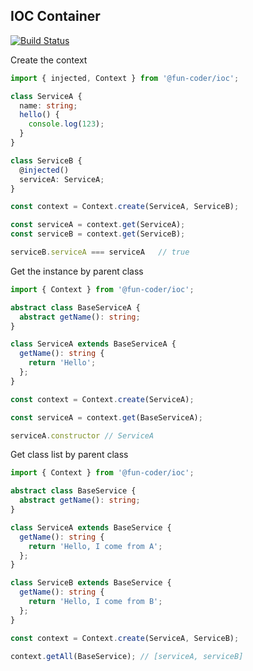 IOC Container  
---

[![Build Status](https://travis-ci.org/fun-coder/ioc.svg?branch=master)](https://travis-ci.org/fun-coder/ioc)

Create the context

```typescript
import { injected, Context } from '@fun-coder/ioc';

class ServiceA {
  name: string;
  hello() {
    console.log(123);
  }
}

class ServiceB {
  @injected()
  serviceA: ServiceA;
}

const context = Context.create(ServiceA, ServiceB);

const serviceA = context.get(ServiceA);
const serviceB = context.get(ServiceB);

serviceB.serviceA === serviceA   // true
```

Get the instance by parent class

```typescript
import { Context } from '@fun-coder/ioc';

abstract class BaseServiceA {
  abstract getName(): string;
}

class ServiceA extends BaseServiceA {
  getName(): string {
    return 'Hello';
  };
}

const context = Context.create(ServiceA);

const serviceA = context.get(BaseServiceA);

serviceA.constructor // ServiceA
```

Get class list by parent class 

```typescript
import { Context } from '@fun-coder/ioc';

abstract class BaseService {
  abstract getName(): string;
}

class ServiceA extends BaseService {
  getName(): string {
    return 'Hello, I come from A';
  };
}

class ServiceB extends BaseService {
  getName(): string {
    return 'Hello, I come from B';
  };
}

const context = Context.create(ServiceA, ServiceB);

context.getAll(BaseService); // [serviceA, serviceB]
```

